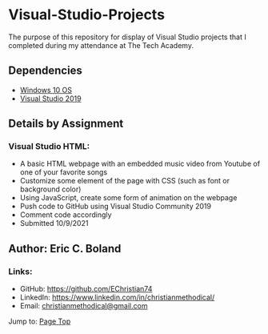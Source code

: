 # Visual-Studio-Projects

The purpose of this repository for display of Visual Studio projects that I completed during my attendance at The Tech Academy.


## Dependencies

* [Windows 10 OS](https://www.microsoft.com/en-us/software-download/)
* [Visual Studio 2019](https://visualstudio.microsoft.com/downloads/)


## Details by Assignment


### Visual Studio HTML:

* A basic HTML webpage with an embedded music video from Youtube of one of your favorite songs
* Customize some element of the page with CSS (such as font or background color)
* Using JavaScript, create some form of animation on the webpage
* Push code to GitHub using Visual Studio Community 2019
* Comment code accordingly
* Submitted 10/9/2021


## Author: Eric C. Boland

### Links:

* GitHub: <https://github.com/EChristian74>
* LinkedIn: <https://www.linkedin.com/in/christianmethodical/>
* Email: <christianmethodical@gmail.com>

Jump to: [Page Top](#visual-studio-projects)
